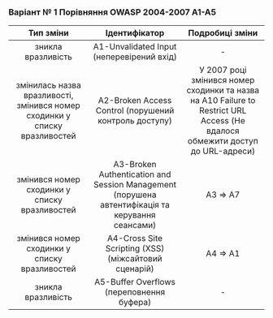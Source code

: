 ### Варіант № 1 Порівняння OWASP 2004-2007 A1-A5
| Тип зміни | Ідентифікатор | Подробиці зміни |
|:---------:|:-------------:|:---------------:|
| зникла вразливість | A1-Unvalidated Input (неперевірений вхід) | - |
| змінилась назва вразливості, змінився номер сходинки у списку вразливостей | A2-Broken Access Control (порушений контроль доступу) | У 2007 році змінився номер сходинки та назва на A10 Failure to Restrict URL Access (Не вдалося обмежити доступ до URL-адреси) |
| змінився номер сходинки у списку вразливостей | A3-Broken Authentication and Session Management (порушена автентифікація та керування сеансами) | А3 => A7 |
| змінився номер сходинки у списку вразливостей | A4-Cross Site Scripting (XSS) (міжсайтовий сценарій) | A4 => A1 |
| зникла вразливість | A5-Buffer Overflows (переповнення буфера) | - |
